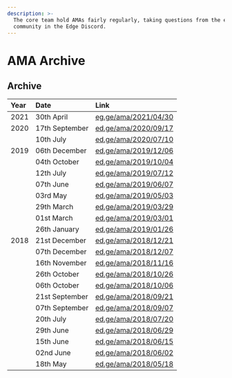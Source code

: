 ```yaml
---
description: >-
  The core team hold AMAs fairly regularly, taking questions from the entire
  community in the Edge Discord.
---
```


# AMA Archive

## Archive

| Year | Date | Link |
| :--- | :--- | :--- |
| 2021 | 30th April | [eg.ge/ama/2021/04/30](https://eg.ge/ama/2021/04/30) |
| 2020 | 17th September | [ed.ge/ama/2020/09/17](https://ed.ge/ama/2020/09/17) |
|  | 10th July | [ed.ge/ama/2020/07/10](https://ed.ge/ama/2020/07/10) |
| 2019 | 06th December | [ed.ge/ama/2019/12/06](https://ed.ge/ama/2019/12/06) |
|  | 04th October | [ed.ge/ama/2019/10/04](https://ed.ge/ama/2019/10/04) |
|  | 12th July | [ed.ge/ama/2019/07/12](https://ed.ge/ama/2019/07/12) |
|  | 07th June | [ed.ge/ama/2019/06/07](https://ed.ge/ama/2019/06/07) |
|  | 03rd May | [ed.ge/ama/2019/05/03](https://ed.ge/ama/2019/05/03) |
|  | 29th March | [ed.ge/ama/2019/03/29](https://ed.ge/ama/2019/03/29) |
|  | 01st March | [ed.ge/ama/2019/03/01](https://ed.ge/ama/2019/03/01) |
|  | 26th January | [ed.ge/ama/2019/01/26](https://ed.ge/ama/2019/01/26) |
| 2018 | 21st December | [ed.ge/ama/2018/12/21](https://ed.ge/ama/2018/12/21) |
|  | 07th December | [ed.ge/ama/2018/12/07](https://ed.ge/ama/2018/12/07) |
|  | 16th November | [ed.ge/ama/2018/11/16](https://ed.ge/ama/2018/11/16) |
|  | 26th October | [ed.ge/ama/2018/10/26](https://ed.ge/ama/2018/10/26) |
|  | 06th October | [ed.ge/ama/2018/10/06](https://ed.ge/ama/2018/10/06) |
|  | 21st September | [ed.ge/ama/2018/09/21](https://ed.ge/ama/2018/09/21) |
|  | 07th September | [ed.ge/ama/2018/09/07](https://ed.ge/ama/2018/09/07) |
|  | 20th July | [ed.ge/ama/2018/07/20](https://ed.ge/ama/2018/07/20) |
|  | 29th June | [ed.ge/ama/2018/06/29](https://ed.ge/ama/2018/06/29) |
|  | 15th June | [ed.ge/ama/2018/06/15](https://ed.ge/ama/2018/06/15) |
|  | 02nd June | [ed.ge/ama/2018/06/02](https://ed.ge/ama/2018/06/02) |
|  | 18th May | [ed.ge/ama/2018/05/18](https://ed.ge/ama/2018/05/18) |

